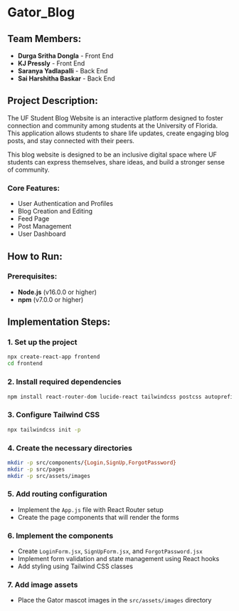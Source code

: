 # Gator_Blog

## Team Members:
- **Durga Sritha Dongla** - Front End
- **KJ Pressly** - Front End
- **Saranya Yadlapalli** - Back End
- **Sai Harshitha Baskar** - Back End

## Project Description:
The UF Student Blog Website is an interactive platform designed to foster connection and community among students at the University of Florida. This application allows students to share life updates, create engaging blog posts, and stay connected with their peers.

This blog website is designed to be an inclusive digital space where UF students can express themselves, share ideas, and build a stronger sense of community.

### Core Features:
- User Authentication and Profiles
- Blog Creation and Editing
- Feed Page
- Post Management
- User Dashboard

## How to Run:

### Prerequisites:
- **Node.js** (v16.0.0 or higher)
- **npm** (v7.0.0 or higher)

## Implementation Steps:

### 1. Set up the project
```bash
npx create-react-app frontend
cd frontend
```

### 2. Install required dependencies
```bash
npm install react-router-dom lucide-react tailwindcss postcss autoprefixer
```

### 3. Configure Tailwind CSS
```bash
npx tailwindcss init -p
```

### 4. Create the necessary directories
```bash
mkdir -p src/components/{Login,SignUp,ForgotPassword}
mkdir -p src/pages
mkdir -p src/assets/images
```

### 5. Add routing configuration
- Implement the `App.js` file with React Router setup
- Create the page components that will render the forms

### 6. Implement the components
- Create `LoginForm.jsx`, `SignUpForm.jsx`, and `ForgotPassword.jsx`
- Implement form validation and state management using React hooks
- Add styling using Tailwind CSS classes

### 7. Add image assets
- Place the Gator mascot images in the `src/assets/images` directory
